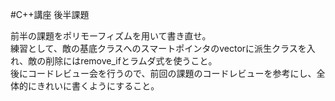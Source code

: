#C++講座 後半課題

前半の課題をポリモーフィズムを用いて書き直せ。    
練習として、敵の基底クラスへのスマートポインタのvectorに派生クラスを入れ、敵の削除にはremove_ifとラムダ式を使うこと。    
後にコードレビュー会を行うので、前回の課題のコードレビューを参考にし、全体的にきれいに書くようにすること。  
